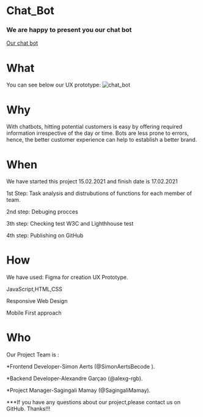 # Chat_Bot



 
### We are happy to present you our chat bot
[Our chat bot](https://sagingalimamay.github.io/Chat_Bot/. )


# What
You can see below our UX prototype: ![chat_bot](.home/saga/Images/chat.png)

# Why

With chatbots, hitting potential customers is easy by offering required information irrespective of the day or time. Bots are less prone to errors, hence, the better customer experience can help to establish a better brand.

# When
We have started this project 15.02.2021 and finish date is 17.02.2021


1st Step: Task analysis and distrubutions of functions for each member of team.


2nd step: Debuging procces


3th step: Checking test W3C and Lighthhouse test


4th step: Publishing on GitHub



# How

We have used:
Figma for creation UX Prototype.


JavaScript,HTML,CSS


Responsive Web Design


Mobile First approach

# Who 
Our Project Team is :


*Frontend Developer-Simon Aerts (@SimonAertsBecode ).


*Backend Developer-Alexandre Garçao (@alexg-rgb).


*Project Manager-Sagingali Mamay (@SagingaliMamay).


***If you have any questions about our project,please contact us on GitHub. Thanks!!!


